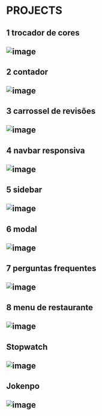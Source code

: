 # PROJECTS

## 1 trocador de cores <br > <br > ![image](https://github.com/luisgomes2002/projects-js/assets/85139913/ed03b570-241d-4869-bf71-09354f2e2e6e)

## 2 contador <br > <br > ![image](https://github.com/luisgomes2002/projects-js/assets/85139913/b7f2744b-531e-4d2f-a488-edf146b9c4ef)

## 3 carrossel de revisões  <br > <br > ![image](https://github.com/luisgomes2002/projects-js/assets/85139913/adac5154-a9f7-4229-9d6a-2557892ef01b)

## 4 navbar responsiva  <br >  <br > ![image](https://github.com/luisgomes2002/projects-js/assets/85139913/18cebf79-978e-4668-8a94-fa770c20d667)

## 5 sidebar <br >  <br > ![image](https://github.com/luisgomes2002/projects-js/assets/85139913/39e45a6b-79c5-4e11-824a-29cb2ca875f3)

## 6 modal <br /> <br /> ![image](https://github.com/luisgomes2002/projects-js/assets/85139913/72f690a6-6c2f-4bac-a2f5-15f844a44513)

## 7 perguntas frequentes <br /> <br /> ![image](https://github.com/luisgomes2002/projects-js/assets/85139913/16e82103-fcc7-4d3d-a9d6-aa7c189f26de)

## 8 menu de restaurante <br /> <br /> ![image](https://github.com/luisgomes2002/projects-js/assets/85139913/17c9c45c-55c9-4f7a-accf-f5d0ea10c749)

## Stopwatch <br /> <br /> ![image](https://github.com/luisgomes2002/projects-js/assets/85139913/e93a9134-4e6c-4c5e-bfde-f6ba74ea1df6)

## Jokenpo <br /> <br /> ![image](https://github.com/luisgomes2002/projects-js/assets/85139913/ede1e577-b99d-493e-afc8-0521ecd76ad5)
